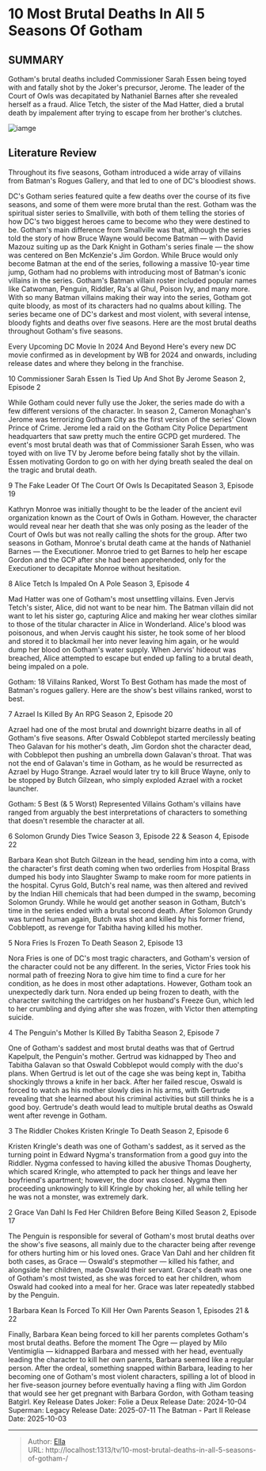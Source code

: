 # 10 Most Brutal Deaths In All 5 Seasons Of Gotham 


## SUMMARY 


 Gotham&#39;s brutal deaths included Commissioner Sarah Essen being toyed with and fatally shot by the Joker&#39;s precursor, Jerome. 
 The leader of the Court of Owls was decapitated by Nathaniel Barnes after she revealed herself as a fraud. 
 Alice Tetch, the sister of the Mad Hatter, died a brutal death by impalement after trying to escape from her brother&#39;s clutches. 

![iamge](https://static1.srcdn.com/wordpress/wp-content/uploads/2023/12/gotham-deaths-most-brutal.jpg)

## Literature Review
Throughout its five seasons, Gotham introduced a wide array of villains from Batman&#39;s Rogues Gallery, and that led to one of DC&#39;s bloodiest shows.




DC&#39;s Gotham series featured quite a few deaths over the course of its five seasons, and some of them were more brutal than the rest. Gotham was the spiritual sister series to Smallville, with both of them telling the stories of how DC&#39;s two biggest heroes came to become who they were destined to be. Gotham&#39;s main difference from Smallville was that, although the series told the story of how Bruce Wayne would become Batman — with David Mazouz suiting up as the Dark Knight in Gotham&#39;s series finale — the show was centered on Ben McKenzie&#39;s Jim Gordon.
While Bruce would only become Batman at the end of the series, following a massive 10-year time jump, Gotham had no problems with introducing most of Batman&#39;s iconic villains in the series. Gotham&#39;s Batman villain roster included popular names like Catwoman, Penguin, Riddler, Ra&#39;s al Ghul, Poison Ivy, and many more. With so many Batman villains making their way into the series, Gotham got quite bloody, as most of its characters had no qualms about killing. The series became one of DC&#39;s darkest and most violent, with several intense, bloody fights and deaths over five seasons. Here are the most brutal deaths throughout Gotham&#39;s five seasons.
            
 
 Every Upcoming DC Movie In 2024 And Beyond 
Here&#39;s every new DC movie confirmed as in development by WB for 2024 and onwards, including release dates and where they belong in the franchise.













 








 10  Commissioner Sarah Essen Is Tied Up And Shot By Jerome 
Season 2, Episode 2
        

While Gotham could never fully use the Joker, the series made do with a few different versions of the character. In season 2, Cameron Monaghan&#39;s Jerome was terrorizing Gotham City as the first version of the series&#39; Clown Prince of Crime. Jerome led a raid on the Gotham City Police Department headquarters that saw pretty much the entire GCPD get murdered. The event&#39;s most brutal death was that of Commissioner Sarah Essen, who was toyed with on live TV by Jerome before being fatally shot by the villain. Essen motivating Gordon to go on with her dying breath sealed the deal on the tragic and brutal death.





 9  The Fake Leader Of The Court Of Owls Is Decapitated 
Season 3, Episode 19
        

Kathryn Monroe was initially thought to be the leader of the ancient evil organization known as the Court of Owls in Gotham. However, the character would reveal near her death that she was only posing as the leader of the Court of Owls but was not really calling the shots for the group. After two seasons in Gotham, Monroe&#39;s brutal death came at the hands of Nathaniel Barnes — the Executioner. Monroe tried to get Barnes to help her escape Gordon and the GCP after she had been apprehended, only for the Executioner to decapitate Monroe without hesitation.





 8  Alice Tetch Is Impaled On A Pole 
Season 3, Episode 4
        

Mad Hatter was one of Gotham&#39;s most unsettling villains. Even Jervis Tetch&#39;s sister, Alice, did not want to be near him. The Batman villain did not want to let his sister go, capturing Alice and making her wear clothes similar to those of the titular character in Alice in Wonderland. Alice&#39;s blood was poisonous, and when Jervis caught his sister, he took some of her blood and stored it to blackmail her into never leaving him again, or he would dump her blood on Gotham&#39;s water supply. When Jervis&#39; hideout was breached, Alice attempted to escape but ended up falling to a brutal death, being impaled on a pole.
            
 
 Gotham: 18 Villains Ranked, Worst To Best 
Gotham has made the most of Batman&#39;s rogues gallery. Here are the show&#39;s best villains ranked, worst to best.









 7  Azrael Is Killed By An RPG 
Season 2, Episode 20
        

Azrael had one of the most brutal and downright bizarre deaths in all of Gotham&#39;s five seasons. After Oswald Cobblepot started mercilessly beating Theo Galavan for his mother&#39;s death, Jim Gordon shot the character dead, with Cobblepot then pushing an umbrella down Galavan&#39;s throat. That was not the end of Galavan&#39;s time in Gotham, as he would be resurrected as Azrael by Hugo Strange. Azrael would later try to kill Bruce Wayne, only to be stopped by Butch Gilzean, who simply exploded Azrael with a rocket launcher.
            
 
 Gotham: 5 Best (&amp; 5 Worst) Represented Villains 
Gotham&#39;s villains have ranged from arguably the best interpretations of characters to something that doesn&#39;t resemble the character at all.









 6  Solomon Grundy Dies Twice 
Season 3, Episode 22 &amp; Season 4, Episode 22


 







Barbara Kean shot Butch Gilzean in the head, sending him into a coma, with the character&#39;s first death coming when two orderlies from Hospital Brass dumped his body into Slaughter Swamp to make room for more patients in the hospital. Cyrus Gold, Butch&#39;s real name, was then altered and revived by the Indian Hill chemicals that had been dumped in the swamp, becoming Solomon Grundy. While he would get another season in Gotham, Butch&#39;s time in the series ended with a brutal second death. After Solomon Grundy was turned human again, Butch was shot and killed by his former friend, Cobblepott, as revenge for Tabitha having killed his mother.





 5  Nora Fries Is Frozen To Death 
Season 2, Episode 13
        

Nora Fries is one of DC&#39;s most tragic characters, and Gotham&#39;s version of the character could not be any different. In the series, Victor Fries took his normal path of freezing Nora to give him time to find a cure for her condition, as he does in most other adaptations. However, Gotham took an unexpectedly dark turn. Nora ended up being frozen to death, with the character switching the cartridges on her husband&#39;s Freeze Gun, which led to her crumbling and dying after she was frozen, with Victor then attempting suicide.





 4  The Penguin&#39;s Mother Is Killed By Tabitha 
Season 2, Episode 7
        

One of Gotham&#39;s saddest and most brutal deaths was that of Gertrud Kapelpult, the Penguin&#39;s mother. Gertrud was kidnapped by Theo and Tabitha Galavan so that Oswald Cobblepot would comply with the duo&#39;s plans. When Gertrud is let out of the cage she was being kept in, Tabitha shockingly throws a knife in her back. After her failed rescue, Oswald is forced to watch as his mother slowly dies in his arms, with Gertrude revealing that she learned about his criminal activities but still thinks he is a good boy. Gertrude&#39;s death would lead to multiple brutal deaths as Oswald went after revenge in Gotham.





 3  The Riddler Chokes Kristen Kringle To Death 
Season 2, Episode 6


 







Kristen Kringle&#39;s death was one of Gotham&#39;s saddest, as it served as the turning point in Edward Nygma&#39;s transformation from a good guy into the Riddler. Nygma confessed to having killed the abusive Thomas Dougherty, which scared Kringle, who attempted to pack her things and leave her boyfriend&#39;s apartment; however, the door was closed. Nygma then proceeding unknowingly to kill Kringle by choking her, all while telling her he was not a monster, was extremely dark.





 2  Grace Van Dahl Is Fed Her Children Before Being Killed 
Season 2, Episode 17
        

The Penguin is responsible for several of Gotham&#39;s most brutal deaths over the show&#39;s five seasons, all mainly due to the character being after revenge for others hurting him or his loved ones. Grace Van Dahl and her children fit both cases, as Grace — Oswald&#39;s stepmother — killed his father, and alongside her children, made Oswald their servant. Grace&#39;s death was one of Gotham&#39;s most twisted, as she was forced to eat her children, whom Oswald had cooked into a meal for her. Grace was later repeatedly stabbed by the Penguin.





 1  Barbara Kean Is Forced To Kill Her Own Parents 
Season 1, Episodes 21 &amp; 22


 







Finally, Barbara Kean being forced to kill her parents completes Gotham&#39;s most brutal deaths. Before the moment The Ogre — played by Milo Ventimiglia — kidnapped Barbara and messed with her head, eventually leading the character to kill her own parents, Barbara seemed like a regular person. After the ordeal, something snapped within Barbara, leading to her becoming one of Gotham&#39;s most violent characters, spilling a lot of blood in her five-season journey before eventually having a fling with Jim Gordon that would see her get pregnant with Barbara Gordon, with Gotham teasing Batgirl.
   Key Release Dates             Joker: Folie a Deux Release Date: 2024-10-04                  Superman: Legacy Release Date: 2025-07-11                  The Batman - Part II Release Date: 2025-10-03      

---

> Author: [Ella](https://instagram.hk.cn/)  
> URL: http://localhost:1313/tv/10-most-brutal-deaths-in-all-5-seasons-of-gotham-/  

